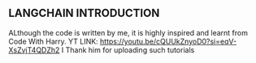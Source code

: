 ## LANGCHAIN INTRODUCTION
ALthough the code is written by me, it is highly inspired and learnt from Code With Harry.
YT LINK: https://youtu.be/cQUUkZnyoD0?si=eqV-XsZvjT4QDZh2
I Thank him for uploading such tutorials
